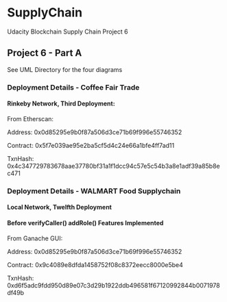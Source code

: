 # SupplyChain
Udacity Blockchain Supply Chain Project 6

## Project 6 - Part A
See UML Directory for the four diagrams

### Deployment Details - Coffee Fair Trade
#### Rinkeby Network, Third Deployment:
From Etherscan:

Address:
0x0d85295e9b0f87a506d3ce71b69f996e55746352

Contract:
0x5f7e039ae95e2ba5cf5d4c24e66a1bfe4ff7ad11

TxnHash:
0x4c347729783678aae37780bf31a1f1dcc94c57e5c54b3a8e1adf39a85b8ec471



### Deployment Details - WALMART Food Supplychain
#### Local Network, Twelfth Deployment
#### Before verifyCaller() addRole() Features Implemented
From Ganache GUI:

Address:
0x0d85295e9b0f87a506d3ce71b69f996e55746352

Contract:
0x9c4089e8dfda1458752f08c8372eecc8000e5be4

TxnHash:
0xd6f5adc9fdd950d89e07c3d29b1922ddb496581f67120992844b0071978df49b




